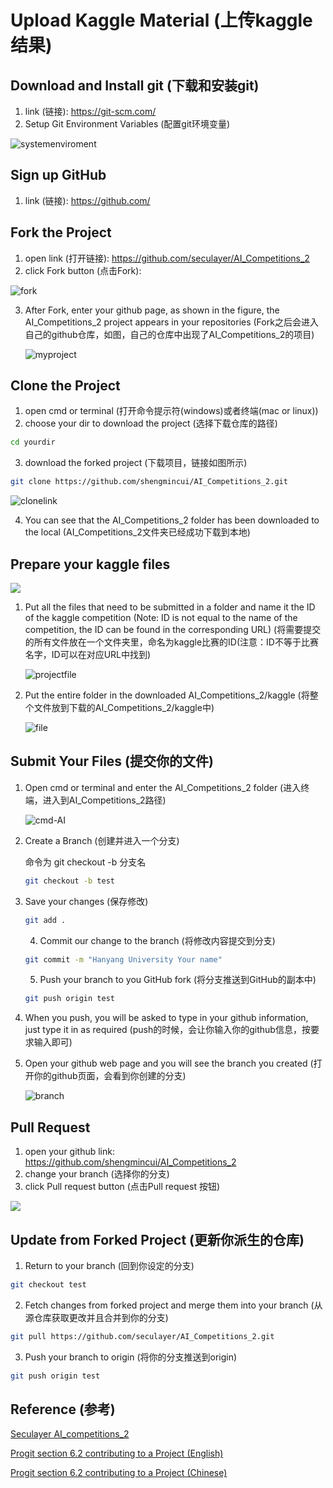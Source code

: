# Upload Kaggle Material (上传kaggle结果)



## Download and Install git (下载和安装git)

1. link (链接): https://git-scm.com/
2. Setup Git Environment Variables (配置git环境变量)

![systemenviroment](./img/systemenviroment.png)

## Sign up GitHub

1. link (链接): https://github.com/



## Fork the Project

1. open link (打开链接): https://github.com/seculayer/AI_Competitions_2
2. click Fork button (点击Fork):

![fork](./img/fork.jpg)

3. After Fork, enter your github page, as shown in the figure, the AI_Competitions_2 project appears in your repositories (Fork之后会进入自己的github仓库，如图，自己的仓库中出现了AI_Competitions_2的项目)

   ![myproject](./img/myproject.png)



## Clone the Project

1. open cmd or terminal (打开命令提示符(windows)或者终端(mac or linux))
2. choose your dir to download the project (选择下载仓库的路径)

```bash
cd yourdir
```

3. download the forked project (下载项目，链接如图所示)

```bash
git clone https://github.com/shengmincui/AI_Competitions_2.git
```

![clonelink](./img/clonelink.jpg)

4. You can see that the AI_Competitions_2 folder has been downloaded to the local (AI_Competitions_2文件夹已经成功下载到本地)

## Prepare your kaggle files

![](./img/kagglefile.jpg)

1. Put all the files that need to be submitted in a folder and name it the ID of the kaggle competition (Note: ID is not equal to the name of the competition, the ID can be found in the corresponding URL) (将需要提交的所有文件放在一个文件夹里，命名为kaggle比赛的ID(注意：ID不等于比赛名字，ID可以在对应URL中找到)

   ![projectfile](./img/projectfile.png)

2. Put the entire folder in the downloaded AI_Competitions_2/kaggle (将整个文件放到下载的AI_Competitions_2/kaggle中)

   ![file](./img/file.png)



## Submit Your Files (提交你的文件)

 1. Open cmd or terminal and enter the AI_Competitions_2 folder (进入终端，进入到AI_Competitions_2路径)

    ![cmd-AI](./img/cmd-AI.png)

 2. Create a Branch (创建并进入一个分支)

    命令为 git checkout -b 分支名

    ```bash
    git checkout -b test
    ```

 3. Save your changes (保存修改)

    ```bash
    git add .
    ```

    4. Commit our change to the branch (将修改内容提交到分支)

    ```bash
    git commit -m "Hanyang University Your name"
    ```

    5. Push your branch to you GitHub fork (将分支推送到GitHub的副本中)

    ```bash
    git push origin test
    ```

6. When you push, you will be asked to type in your github information, just type it in as required (push的时候，会让你输入你的github信息，按要求输入即可)

7. Open your github web page and you will see the branch you created (打开你的github页面，会看到你创建的分支)

   ![branch](./img/branch.png)

## Pull Request

1. open your github link: https://github.com/shengmincui/AI_Competitions_2
2. change your branch (选择你的分支)
3. click Pull request button (点击Pull request 按钮)

![](./img/pullrequest1.jpg)



## Update from Forked Project (更新你派生的仓库)

1. Return to your branch (回到你设定的分支)

```bash
git checkout test
```

2. Fetch changes from forked project and merge them into your branch (从源仓库获取更改并且合并到你的分支)

```bash
git pull https://github.com/seculayer/AI_Competitions_2.git
```

3. Push your branch to origin (将你的分支推送到origin)

```bash
git push origin test
```



## Reference (参考)

[Seculayer AI_competitions_2](https://github.com/seculayer/AI_Competitions_2)

[Progit section 6.2 contributing to a Project (English)](https://git-scm.com/book/en/v2/GitHub-Contributing-to-a-Project)

[Progit section 6.2 contributing to a Project (Chinese)](https://git-scm.com/book/zh/v2/GitHub-%E5%AF%B9%E9%A1%B9%E7%9B%AE%E5%81%9A%E5%87%BA%E8%B4%A1%E7%8C%AE)